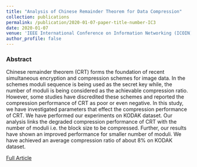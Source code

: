 ```yaml
---
title: "Analysis of Chinese Remainder Theorem for Data Compression"
collection: publications
permalink: /publication/2020-01-07-paper-title-number-IC3
date: 2020-01-07
venue: 'IEEE International Conference on Information Networking (ICOIN)'
author_profile: false
---
```

<h3>Abstract</h3>
<p>Chinese remainder theorem (CRT) forms the
foundation of recent simultaneous encryption and compression
schemes for image data. In the schemes moduli sequence is being
used as the secret key while, the number of moduli is being
considered as the achievable compression ratio. However, some
studies have discredited these schemes and reported the
compression performance of CRT as poor or even negative. In
this study, we have investigated parameters that effect the
compression performance of CRT. We have performed our
experiments on KODAK dataset. Our analysis links the
degraded compression performance of CRT with the number of
moduli i.e. the block size to be compressed. Further, our results
have shown an improved performance for smaller number of
moduli. We have achieved an average compression ratio of
about 8% on KODAK dataset.</p>

[Full Article](https://ieeexplore.ieee.org/document/9016442)